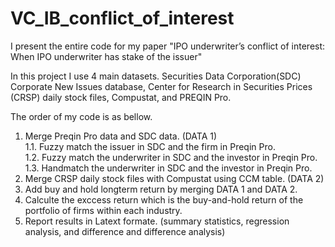 # VC_IB_conflict_of_interest
I present the entire code for my paper "IPO underwriter’s conflict of interest: When IPO underwriter has stake of the issuer"

In this project I use 4 main datasets. Securities Data Corporation(SDC) Corporate New Issues database, Center for Research in Securities Prices (CRSP) daily stock files, Compustat, and PREQIN Pro. 

The order of my code is as bellow. 

1. Merge Preqin Pro data and SDC data. (DATA 1) \
   1.1. Fuzzy match the issuer in SDC and the firm in Preqin Pro. \
   1.2. Fuzzy match the underwriter in SDC and the investor in Preqin Pro. \
   1.3. Handmatch the underwriter in SDC and the investor in Preqin Pro. 
2. Merge CRSP daily stock files with Compustat using CCM table. (DATA 2)
3. Add buy and hold longterm return by merging DATA 1 and DATA 2.
4. Calculte the exccess return which is the buy-and-hold return of the portfolio of firms within each industry.
5. Report results in Latext formate. (summary statistics, regression analysis, and difference and difference analysis)
